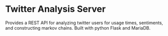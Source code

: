 # Twitter Analysis Server

Provides a REST API for analyzing twitter users for usage times, sentiments, and constructing markov chains.
Built with python Flask and MariaDB.

